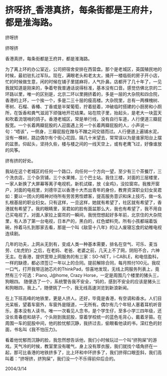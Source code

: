 # 挤呀挤_香港真挤，每条街都是王府井，都是淮海路。

挤呀挤

挤呀挤

香港真挤，每条街都是王府井，都是淮海路。

为了离上环的办公室近，公司把宿舍安排在西营盘。那个是老城区，英国殖民地的时候，最初驻扎过军队。现在，满眼老头和老太太，捅开一楼临街的房子开小店，忙的时候做生意，闲的时候在铺子里搓麻将，人气扑鼻。店都开了几十年了，一见我就知道是刚来的，争着夸我普通话说得标准，基本没有口音。感觉仿佛北京的二环路以里，唯一的区别是，北京二环以里拥挤着的，多是一层的大杂院和四合院，香港的上环，一个挨一个，多是二三十层的瘦高楼。大杂院里，总有一两棵槐树、枣树、石榴、香椿、丁香或是半架葡萄，拧着挺着，冲破临时搭建的小厨房和小厕所，在饭香和粪气滋润下顽强地开花结果。站在院子里，抬起头，是老大一块蓝天和吹着流氓哨的鸽子。香港老城区，常是单行线，没有自行车道，人行便道三瓣屁股宽。一个长着两瓣屁股的人迎面遇上另一个长着两瓣屁股的人，小声说一句：“唔该”，一侧身，三瓣屁股在蹭与不蹭之间交错而过。人行便道上遍铺水泥，没有一棵树，路边偶尔有个街心花园，隔几十米望去，常常误以为是谁家阳台上摆的盆景。仰起头，坚持久些，楼与楼之间的一线天空上，或有老鹰飞过，好像谁放的风筝。

挤有挤的好处。

我站在这个老城区的任何一个路口，向任何一个方向一望，至少有三个茶餐厅，三个洗衣店，三个杂货铺，三个水果摊，三个巴士站。我住三楼，对面的三层楼里，一家人新换了大屏幕等离子电视机，新机试碟，放《金鸡》，没拉窗帘。我推开窗户，对面的电视里，刘德华正以香港十大杰出青年的身份，教育资深职业妇女吴君如：要以一团火的精神对待所有劳苦男性嫖客，提高服务意识和床上技巧，做一名扎根基层的职业妇女。只有这样，一旦这样，她就有希望了，社区就有希望了，香港就有希望了。我的眼睛里，吴君如的脸有面盆那么大，我也有希望了，我不用自己买电视了。对面人家拉上窗帘的一瞬间，我恍惚想起好多年前，北京住的大杂院里，有人添了第一台电视，日本产的，黑白的，红色塑料壳。所有小孩都端着饭碗，拎着马扎到那家去看，那是一个叫《敌营十八年》的让人废寝忘食的幼稚电视连续剧。

几年的功夫，上网从无到有，变成人类一种基本需要，排名在空气、可乐、麦当劳、《龙虎豹》之后，在老妈、老爸、老婆之前，几天上不了网，阴阳不合，六神无主。在香港，提供宽带上网服务的有三家：SO-NET，i-CABLE，和电信盈科，一样的缺德，都必须签订一年以上的合同。提前解除合同，每月照付100元。我叹一口气，打开我带迅驰芯片的ThinkPad，惊喜地发现，无线上网服务列表上，竟然有三个可选：Piano, J@home, Crazy Horse，一定是周围几个楼里的猪头三，狗眼四。 随便选了一个，系统警告我不安全，“妈的，感到不安全的应该是猪头三和狗眼四，我上。”，随便挑了一个，我无线高速浏览到新浪新闻。

在上下班高峰的地铁里，更是人挤人。还好，毕竟是香港，有空调和香水。人们目光呆板，望着车窗外，车窗外是隧道，一无所有。偶尔有几个年轻人塞着耳机听音乐，基本没有人读书。唯一一次看见人念书，是个学生仔，至多小学三四年级，还没长青春痘和胡子，个头刚到我屁股，穿着学校统一的蓝色毛背心，戴着牙箍。在周围一车的屁股中间，他的脸忧郁沉静，我挤过去，偷眼看他读的书，深红色的封面，书名叫《我不怕压力》。

看着他忧郁而沉静的脸，我忽然想告诉他，我们小时候玩过一个叫“挤狗屎”的游戏。天气冷的时候，教室里没有暖气，身上没有厚衣服，我们就找个墙角挤在一起，那可比香港的地铁挤多了，比上环和中环挤多了，我们挤得口眼歪斜，我们高叫着：“挤呀挤，挤狗屎”，我们没一个不乐得前仰后合的。

2004/3/14
